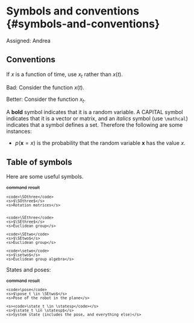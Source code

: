 # Symbols and conventions {#symbols-and-conventions}

Assigned: Andrea




## Conventions

If $x$ is a function of time, use $x_t$ rather than $x(t)$.

Bad: Consider the function $x(t)$.

Better: Consider the function $x_t$.

A **bold** symbol indicates that it is a random variable. A CAPITAL symbol indicates that it is a vector or matrix, and an *italics* symbol (use `\mathcal`) indicates that a symbol defines a set. Therefore the following are some instances:

 * $p(\boldsymbol{x}=x)$ is the probability that the random variable $\boldsymbol{x}$ has the value $x$.



## Table of symbols

Here are some useful symbols.

<col3 figure-id='tab:spaces' figure-caption="Spaces" class='symbols labels-row1'>
    <s>command</s>
    <s>result</s>
    <s></s>

    <code>\SOthree</code>
    <s>$\SOthree$</s>
    <s>Rotation matrices</s>


    <code>\SEthree</code>
    <s>$\SEthree$</s>
    <s>Euclidean group</s>

    <code>\SEtwo</code>
    <s>$\SEtwo$</s>
    <s>Euclidean group</s>

    <code>\setwo</code>
    <s>$\setwo$</s>
    <s>Euclidean group algebra</s>
</col3>

States and poses:

<col3 figure-id='tab:states' figure-caption="Poses and states" class='symbols labels-row1'>
    <s>command</s>
    <s>result</s>
    <s></s>

    <code>\pose</code>
    <s>$\pose_t \in \SEtwo$</s>
    <s>Pose of the robot in the plane</s>

    <s><code>\state_t \in \statesp</code></s>
    <s>$\state_t \in \statesp$</s>
    <s>System state (includes the pose, and everything else)</s>
</col3>


<style>
.symbols {
    font-size: smaller;
}
.symbols td {
    text-align: left;
}
</style>
